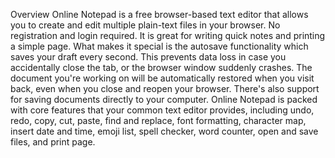 Overview 
Online Notepad is a free browser-based text editor that allows you to create and edit multiple plain-text files in your browser. No registration and login required. It is great for writing quick notes and printing a simple page. What makes it special is the autosave functionality which saves your draft every second. This prevents data loss in case you accidentally close the tab, or the browser window suddenly crashes. The document you're working on will be automatically restored when you visit back, even when you close and reopen your browser. There's also support for saving documents directly to your computer. Online Notepad is packed with core features that your common text editor provides, including undo, redo, copy, cut, paste, find and replace, font formatting, character map, insert date and time, emoji list, spell checker, word counter, open and save files, and print page.
